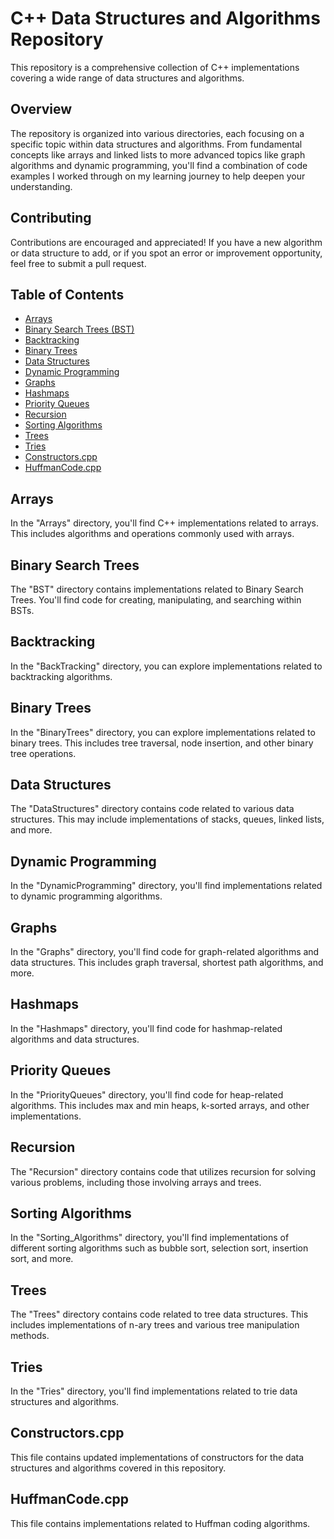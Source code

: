 # C++ Data Structures and Algorithms Repository

 This repository is a comprehensive collection of C++ implementations covering a wide range of data structures and algorithms.

## Overview

The repository is organized into various directories, each focusing on a specific topic within data structures and algorithms. From fundamental concepts like arrays and linked lists to more advanced topics like graph algorithms and dynamic programming, you'll find a combination of code examples I worked through on my learning journey to help deepen your understanding.

## Contributing

Contributions are encouraged and appreciated! If you have a new algorithm or data structure to add, or if you spot an error or improvement opportunity, feel free to submit a pull request.

## Table of Contents

- [Arrays](#arrays)
- [Binary Search Trees (BST)](#binary-search-trees)
- [Backtracking](#backtracking)
- [Binary Trees](#binary-trees)
- [Data Structures](#data-structures)
- [Dynamic Programming](#dynamic-programming)
- [Graphs](#graphs)
- [Hashmaps](#hashmaps)
- [Priority Queues](#priority-queues)
- [Recursion](#recursion)
- [Sorting Algorithms](#sorting-algorithms)
- [Trees](#trees)
- [Tries](#tries)
- [Constructors.cpp](#constructorscpp)
- [HuffmanCode.cpp](#huffmancodecpp)

## Arrays

In the "Arrays" directory, you'll find C++ implementations related to arrays. This includes algorithms and operations commonly used with arrays.

## Binary Search Trees

The "BST" directory contains implementations related to Binary Search Trees. You'll find code for creating, manipulating, and searching within BSTs.

## Backtracking

In the "BackTracking" directory, you can explore implementations related to backtracking algorithms.

## Binary Trees

In the "BinaryTrees" directory, you can explore implementations related to binary trees. This includes tree traversal, node insertion, and other binary tree operations.

## Data Structures

The "DataStructures" directory contains code related to various data structures. This may include implementations of stacks, queues, linked lists, and more.

## Dynamic Programming

In the "DynamicProgramming" directory, you'll find implementations related to dynamic programming algorithms.

## Graphs

In the "Graphs" directory, you'll find code for graph-related algorithms and data structures. This includes graph traversal, shortest path algorithms, and more.

## Hashmaps

In the "Hashmaps" directory, you'll find code for hashmap-related algorithms and data structures.

## Priority Queues

In the "PriorityQueues" directory, you'll find code for heap-related algorithms. This includes max and min heaps, k-sorted arrays, and other implementations.

## Recursion

The "Recursion" directory contains code that utilizes recursion for solving various problems, including those involving arrays and trees.

## Sorting Algorithms

In the "Sorting_Algorithms" directory, you'll find implementations of different sorting algorithms such as bubble sort, selection sort, insertion sort, and more.

## Trees

The "Trees" directory contains code related to tree data structures. This includes implementations of n-ary trees and various tree manipulation methods.

## Tries

In the "Tries" directory, you'll find implementations related to trie data structures and algorithms.

## Constructors.cpp

This file contains updated implementations of constructors for the data structures and algorithms covered in this repository.

## HuffmanCode.cpp

This file contains implementations related to Huffman coding algorithms.
